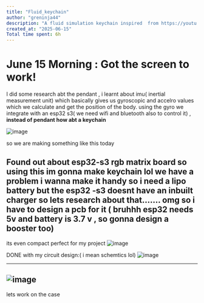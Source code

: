 ```yaml
---
title: "Fluid_keychain"
author: "greninja44"
description: "A fluid simulation keychain inspired  from https://youtu.be/jis1MC5Tm8k?si=dFwDLe44DeG1LyNZ"
created_at: "2025-06-15"
Total time spent: 6h
---
```

# June 15 Morning : Got the screen to work!
I did some research abt the pendant , i learnt about imu( inertial measurement unit) which basically gives us gyroscopic and accelro values which we calculate and get the position of the body.
using the gyro we integrate with an esp32 s3( we need wifi and bluetooth also to control it) ,   **instead of pendant how abt a keychain**

![image](https://github.com/user-attachments/assets/8f9479e1-95f5-42c1-bca6-c2dcd256a836)

so we are making something like this today 


Found out about esp32-s3 rgb matrix board  so using this im gonna make keychain
lol we have a problem i wanna make it handy so i need a lipo battery but the esp32 -s3 doesnt have an inbuilt charger
so lets research about that....... omg so i have to design a pcb for it ( bruhhh esp32 needs 5v and battery is 3.7  v , so gonna design a booster too)
---
its even compact perfect for my project
![image](https://github.com/user-attachments/assets/8ef8b9e0-9919-4b3f-b8b1-fe29b2a956ce)


DONE with my circuit design:( i mean schemtics lol)
![image](https://github.com/user-attachments/assets/d9ee0184-4f78-43a6-b977-155074360a0b)

---
![image](https://github.com/user-attachments/assets/e854b06e-9236-496c-a101-d4fbaec9ba64)
---
lets work on the case




